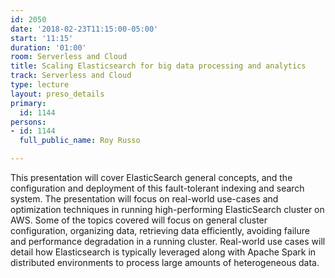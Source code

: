 ```yaml
---
id: 2050
date: '2018-02-23T11:15:00-05:00'
start: '11:15'
duration: '01:00'
room: Serverless and Cloud
title: Scaling Elasticsearch for big data processing and analytics
track: Serverless and Cloud
type: lecture
layout: preso_details
primary:
  id: 1144
persons:
- id: 1144
  full_public_name: Roy Russo

---
```

This presentation will cover ElasticSearch general concepts, and the configuration and deployment of this fault-tolerant indexing and search system. The presentation will focus on real-world use-cases and optimization techniques in running high-performing ElasticSearch cluster on AWS. Some of the topics covered will focus on general cluster configuration, organizing data, retrieving data efficiently, avoiding failure and performance degradation in a running cluster. Real-world use cases will detail how Elasticsearch is typically leveraged along with Apache Spark in distributed environments to process large amounts of heterogeneous data.
